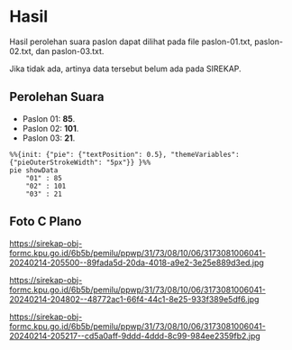 # Hasil

Hasil perolehan suara paslon dapat dilihat pada file paslon-01.txt, paslon-02.txt, dan paslon-03.txt.

Jika tidak ada, artinya data tersebut belum ada pada SIREKAP.

## Perolehan Suara

 * Paslon 01: **85**.
 * Paslon 02: **101**.
 * Paslon 03: **21**.

```mermaid
%%{init: {"pie": {"textPosition": 0.5}, "themeVariables": {"pieOuterStrokeWidth": "5px"}} }%%
pie showData
    "01" : 85
    "02" : 101
    "03" : 21
```
## Foto C Plano

https://sirekap-obj-formc.kpu.go.id/6b5b/pemilu/ppwp/31/73/08/10/06/3173081006041-20240214-205500--89fada5d-20da-4018-a9e2-3e25e889d3ed.jpg

https://sirekap-obj-formc.kpu.go.id/6b5b/pemilu/ppwp/31/73/08/10/06/3173081006041-20240214-204802--48772ac1-66f4-44c1-8e25-933f389e5df6.jpg

https://sirekap-obj-formc.kpu.go.id/6b5b/pemilu/ppwp/31/73/08/10/06/3173081006041-20240214-205217--cd5a0aff-9ddd-4ddd-8c99-984ee2359fb2.jpg
